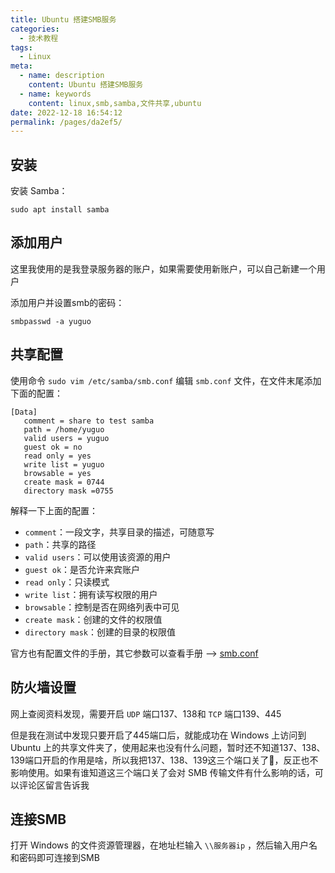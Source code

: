 ```yaml
---
title: Ubuntu 搭建SMB服务
categories: 
  - 技术教程
tags: 
  - Linux
meta: 
  - name: description
    content: Ubuntu 搭建SMB服务
  - name: keywords
    content: linux,smb,samba,文件共享,ubuntu
date: 2022-12-18 16:54:12
permalink: /pages/da2ef5/
---
```




## 安装

安装 Samba：

```shell
sudo apt install samba
```

## 添加用户

这里我使用的是我登录服务器的账户，如果需要使用新账户，可以自己新建一个用户

添加用户并设置smb的密码：

```shell
smbpasswd -a yuguo
```

## 共享配置

使用命令 `sudo vim /etc/samba/smb.conf` 编辑 `smb.conf` 文件，在文件末尾添加下面的配置：

```
[Data]
   comment = share to test samba
   path = /home/yuguo
   valid users = yuguo
   guest ok = no
   read only = yes
   write list = yuguo
   browsable = yes
   create mask = 0744
   directory mask =0755
```

解释一下上面的配置：

- `comment`：一段文字，共享目录的描述，可随意写
- `path`：共享的路径
- `valid users`：可以使用该资源的用户
- `guest ok`：是否允许来宾账户
- `read only`：只读模式
- `write list`：拥有读写权限的用户
- `browsable`：控制是否在网络列表中可见
- `create mask`：创建的文件的权限值
- `directory mask`：创建的目录的权限值

官方也有配置文件的手册，其它参数可以查看手册 --> [smb.conf](https://www.samba.org/samba/docs/current/man-html/smb.conf.5.html)

## 防火墙设置

网上查阅资料发现，需要开启 `UDP` 端口137、138和 `TCP` 端口139、445

但是我在测试中发现只要开启了445端口后，就能成功在 Windows 上访问到 Ubuntu 上的共享文件夹了，使用起来也没有什么问题，暂时还不知道137、138、139端口开启的作用是啥，所以我把137、138、139这三个端口关了🤣，反正也不影响使用。如果有谁知道这三个端口关了会对 SMB 传输文件有什么影响的话，可以评论区留言告诉我

## 连接SMB

打开 Windows 的文件资源管理器，在地址栏输入 `\\服务器ip` ，然后输入用户名和密码即可连接到SMB

